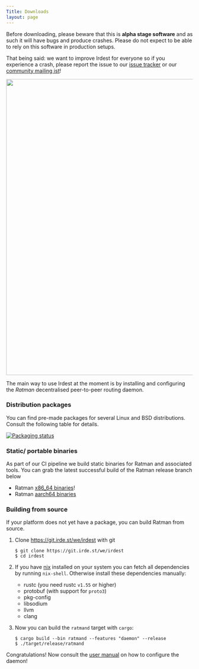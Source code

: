 ```yaml
---
Title: Downloads
layout: page
---
```


Before downloading, please beware that this is **alpha stage
software** and as such it will have bugs and produce crashes.  Please
do not expect to be able to rely on this software in production
setups.

That being said: we want to improve Irdest for everyone so if you
experience a crash, please report the issue to our [issue
tracker][issues] or our [community mailing ist][mail]!

[issues]: https://git.irde.st/we/irdest/-/issues
[mail]: https://lists.irde.st/archives/list/community@lists.irde.st/


<img src="/img/ratman-banner.png" width="800px" />

The main way to use Irdest at the moment is by installing and
configuring the *Ratman* decentralised peer-to-peer routing daemon.


### Distribution packages

You can find pre-made packages for several Linux and BSD
distributions.  Consult the following table for details.

[![Packaging status](https://repology.org/badge/vertical-allrepos/ratman.svg)](https://repology.org/project/ratman/versions)


### Static/ portable binaries

As part of our CI pipeline we build static binaries for Ratman and
associated tools.  You can grab the latest successful build of the
Ratman release branch below

- Ratman [x86_64 binaries](https://git.irde.st/we/irdest/-/jobs/artifacts/ratman-0.3.0/raw/ratman-bundle-x86_64.tar.gz?job=bundle-ratman)!
- Ratman [aarch64 binaries](https://git.irde.st/we/irdest/-/jobs/artifacts/ratman-0.3.0/raw/ratman-bundle-x86_64.tar.gz?job=bundle-ratman-aarch64)


### Building from source

If your platform does not yet have a package, you can build Ratman
from source.

1. Clone https://git.irde.st/we/irdest with git
   
   ```console
   $ git clone https://git.irde.st/we/irdest
   $ cd irdest
   ```

2. If you have [nix](https://nixos.org/) installed on your system you
   can fetch all dependencies by running `nix-shell`.  Otherwise install
   these dependencies manually:
   
   - rustc (you need rustc `v1.55` or higher)
   - protobuf (with support for `proto3`)
   - pkg-config
   - libsodium
   - llvm
   - clang

3. Now you can build the `ratmand` target with `cargo`:

   ```console
   $ cargo build --bin ratmand --features "daemon" --release
   $ ./target/release/ratmand
   ```

Congratulations!  Now consult the [user
manual](https://docs.irde.st/user/) on how to configure the daemon!
